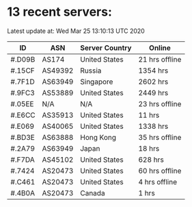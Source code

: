 # 13 recent servers:

Latest update at: Wed Mar 25 13:10:13 UTC 2020

| ID | ASN | Server Country | Online |
| -- | --- | -------------- | ------ |
| #.D09B | AS174 | United States | 21 hrs offline |
| #.15CF | AS49392 | Russia | 1354 hrs |
| #.7F1D | AS63949 | Singapore | 2602 hrs |
| #.9FC3 | AS53889 | United States | 2449 hrs |
| #.05EE | N/A | N/A | 23 hrs offline |
| #.E6CC | AS35913 | United States | 11 hrs |
| #.E069 | AS40065 | United States | 1338 hrs |
| #.BD3E | AS63888 | Hong Kong | 35 hrs offline |
| #.2A79 | AS63949 | Japan | 18 hrs |
| #.F7DA | AS45102 | United States | 628 hrs |
| #.7424 | AS20473 | United States | 60 hrs offline |
| #.C461 | AS20473 | United States | 4 hrs offline |
| #.4B0A | AS20473 | Canada | 1 hrs |

